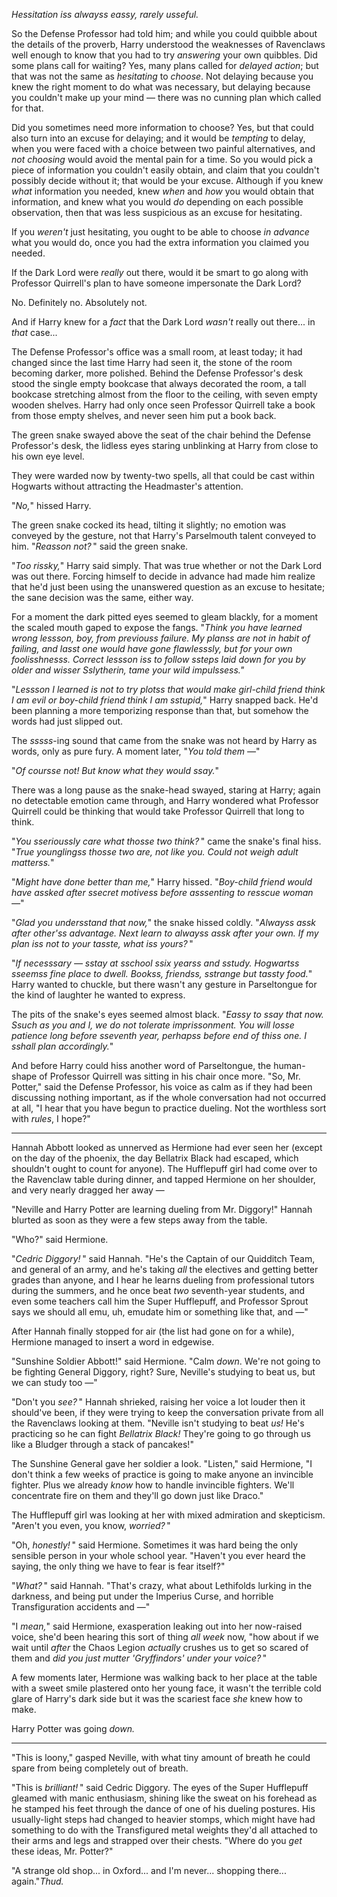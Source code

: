 *Hessitation iss alwayss eassy, rarely usseful.*

So the Defense Professor had told him; and while you could quibble about
the details of the proverb, Harry understood the weaknesses of
Ravenclaws well enough to know that you had to try *answering* your own
quibbles. Did some plans call for waiting? Yes, many plans called for
*delayed action*; but that was not the same as *hesitating* to *choose*.
Not delaying because you knew the right moment to do what was necessary,
but delaying because you couldn't make up your mind — there was no
cunning plan which called for that.

Did you sometimes need more information to choose? Yes, but that could
also turn into an excuse for delaying; and it would be *tempting* to
delay, when you were faced with a choice between two painful
alternatives, and *not choosing* would avoid the mental pain for a time.
So you would pick a piece of information you couldn't easily obtain, and
claim that you couldn't possibly decide without it; that would be your
excuse. Although if you knew *what* information you needed, knew *when*
and *how* you would obtain that information, and knew what you would
*do* depending on each possible observation, then that was less
suspicious as an excuse for hesitating.

If you *weren't* just hesitating, you ought to be able to choose *in
advance* what you would do, once you had the extra information you
claimed you needed.

If the Dark Lord were *really* out there, would it be smart to go along
with Professor Quirrell's plan to have someone impersonate the Dark
Lord?

No. Definitely no. Absolutely not.

And if Harry knew for a *fact* that the Dark Lord *wasn't* really out
there... in *that* case...

The Defense Professor's office was a small room, at least today; it had
changed since the last time Harry had seen it, the stone of the room
becoming darker, more polished. Behind the Defense Professor's desk
stood the single empty bookcase that always decorated the room, a tall
bookcase stretching almost from the floor to the ceiling, with seven
empty wooden shelves. Harry had only once seen Professor Quirrell take a
book from those empty shelves, and never seen him put a book back.

The green snake swayed above the seat of the chair behind the Defense
Professor's desk, the lidless eyes staring unblinking at Harry from
close to his own eye level.

They were warded now by twenty-two spells, all that could be cast within
Hogwarts without attracting the Headmaster's attention.

"*No,*" hissed Harry.

The green snake cocked its head, tilting it slightly; no emotion was
conveyed by the gesture, not that Harry's Parselmouth talent conveyed to
him. "*Reasson not?* " said the green snake.

"*Too rissky,*" Harry said simply. That was true whether or not the
Dark Lord was out there. Forcing himself to decide in advance had made
him realize that he'd just been using the unanswered question as an
excuse to hesitate; the sane decision was the same, either way.

For a moment the dark pitted eyes seemed to gleam blackly, for a moment
the scaled mouth gaped to expose the fangs. "*Think you have learned
wrong lessson, boy, from previouss failure. My planss are not in habit
of failing, and lasst one would have gone flawlesssly, but for your own
foolisshnesss. Correct lessson iss to follow ssteps laid down for you by
older and wisser Sslytherin, tame your wild impulssess."*

"*Lessson I learned is not to try plotss that would make girl-child
friend think I am evil or boy-child friend think I am sstupid,*" Harry
snapped back. He'd been planning a more temporizing response than that,
but somehow the words had just slipped out.

The *sssss*-ing sound that came from the snake was not heard by Harry as
words, only as pure fury. A moment later, "*You told them —*"

"*Of coursse not! But know what they would ssay.*"

There was a long pause as the snake-head swayed, staring at Harry; again
no detectable emotion came through, and Harry wondered what Professor
Quirrell could be thinking that would take Professor Quirrell that long
to think.

"*You sserioussly care what thosse two think?* " came the snake's final
hiss. "*True younglingss thosse two are, not like you. Could not weigh
adult matterss.*"

"*Might have done better than me,*" Harry hissed. "*Boy-child friend
would have assked after ssecret motivess before asssenting to resscue
woman —*"

"*Glad you undersstand that now,*" the snake hissed coldly. "*Alwayss
assk after other'ss advantage. Next learn to alwayss assk after your
own. If my plan iss not to your tasste, what iss yours?* "

"*If necesssary — sstay at sschool ssix yearss and sstudy. Hogwartss
sseemss fine place to dwell. Bookss, friendss, sstrange but tassty
food.*" Harry wanted to chuckle, but there wasn't any gesture in
Parseltongue for the kind of laughter he wanted to express.

The pits of the snake's eyes seemed almost black. "*Eassy to ssay that
now. Ssuch as you and I, we do not tolerate imprissonment. You will
losse patience long before sseventh year, perhapss before end of thiss
one. I sshall plan accordingly.*"

And before Harry could hiss another word of Parseltongue, the
human-shape of Professor Quirrell was sitting in his chair once more.
"So, Mr. Potter," said the Defense Professor, his voice as calm as if
they had been discussing nothing important, as if the whole conversation
had not occurred at all, "I hear that you have begun to practice
dueling. Not the worthless sort with *rules*, I hope?"

* * * * *

Hannah Abbott looked as unnerved as Hermione had ever seen her (except
on the day of the phoenix, the day Bellatrix Black had escaped, which
shouldn't ought to count for anyone). The Hufflepuff girl had come over
to the Ravenclaw table during dinner, and tapped Hermione on her
shoulder, and very nearly dragged her away —

"Neville and Harry Potter are learning dueling from Mr. Diggory!" Hannah
blurted as soon as they were a few steps away from the table.

"Who?" said Hermione.

"*Cedric Diggory!* " said Hannah. "He's the Captain of our Quidditch
Team, and general of an army, and he's taking *all* the electives and
getting better grades than anyone, and I hear he learns dueling from
professional tutors during the summers, and he once beat *two*
seventh-year students, and even some teachers call him the Super
Hufflepuff, and Professor Sprout says we should all emu, uh, emudate him
or something like that, and —"

After Hannah finally stopped for air (the list had gone on for a while),
Hermione managed to insert a word in edgewise.

"Sunshine Soldier Abbott!" said Hermione. "Calm *down*. We're not going
to be fighting General Diggory, right? Sure, Neville's studying to beat
us, but we can study too —"

"Don't you *see?* " Hannah shrieked, raising her voice a lot louder then
it should've been, if they were trying to keep the conversation private
from all the Ravenclaws looking at them. "Neville isn't studying to beat
*us!* He's practicing so he can fight *Bellatrix Black!* They're going
to go through us like a Bludger through a stack of pancakes!"

The Sunshine General gave her soldier a look. "Listen," said Hermione,
"I don't think a few weeks of practice is going to make anyone an
invincible fighter. Plus we already *know* how to handle invincible
fighters. We'll concentrate fire on them and they'll go down just like
Draco."

The Hufflepuff girl was looking at her with mixed admiration and
skepticism. "Aren't you even, you know, *worried?* "

"Oh, *honestly!* " said Hermione. Sometimes it was hard being the only
sensible person in your whole school year. "Haven't you ever heard the
saying, the only thing we have to fear is fear itself?"

"*What?* " said Hannah. "That's crazy, what about Lethifolds lurking in
the darkness, and being put under the Imperius Curse, and horrible
Transfiguration accidents and —"

"I *mean,*" said Hermione, exasperation leaking out into her now-raised
voice, she'd been hearing this sort of thing *all week* now, "how about
if we wait until *after* the Chaos Legion *actually* crushes us to get
so scared of them and *did you just mutter 'Gryffindors' under your
voice?* "

A few moments later, Hermione was walking back to her place at the table
with a sweet smile plastered onto her young face, it wasn't the terrible
cold glare of Harry's dark side but it was the scariest face *she* knew
how to make.

Harry Potter was going *down.*

* * * * *

"This is loony," gasped Neville, with what tiny amount of breath he
could spare from being completely out of breath.

"This is *brilliant!* " said Cedric Diggory. The eyes of the Super
Hufflepuff gleamed with manic enthusiasm, shining like the sweat on his
forehead as he stamped his feet through the dance of one of his dueling
postures. His usually-light steps had changed to heavier stomps, which
might have had something to do with the Transfigured metal weights
they'd all attached to their arms and legs and strapped over their
chests. "Where do you *get* these ideas, Mr. Potter?"

"A strange old shop... in Oxford... and I'm never... shopping there...
again."*Thud.*
